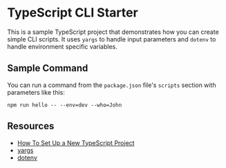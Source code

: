 # TypeScript CLI Starter

This is a sample TypeScript project that demonstrates how you can create simple CLI scripts. It uses `yargs` to handle input parameters and `dotenv` to handle environment specific variables. 

## Sample Command

You can run a command from the `package.json` file's `scripts` section with parameters like this:

`npm run hello -- --env=dev --who=John`

## Resources

- [How To Set Up a New TypeScript Project](https://www.digitalocean.com/community/tutorials/typescript-new-project)
- [yargs](https://www.npmjs.com/package/yargs)
- [dotenv](https://www.npmjs.com/package/dotenv)
